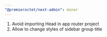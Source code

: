 ```yaml
---
"@premieroctet/next-admin": minor
---
```


1. Avoid importing Head in app router project
2. Allow to change styles of sidebar group title
